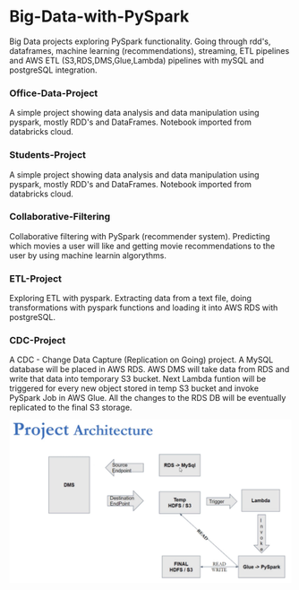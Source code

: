 # Big-Data-with-PySpark
Big Data projects exploring PySpark functionality. Going through rdd's, dataframes, machine learning (recommendations), streaming, ETL pipelines and AWS ETL (S3,RDS,DMS,Glue,Lambda) pipelines with mySQL and postgreSQL integration.

### Office-Data-Project ###
A simple project showing data analysis and data manipulation using pyspark, mostly RDD's and DataFrames.
Notebook imported from databricks cloud.

### Students-Project ###
A simple project showing data analysis and data manipulation using pyspark, mostly RDD's and DataFrames.
Notebook imported from databricks cloud.

### Collaborative-Filtering ###
Collaborative filtering with PySpark (recommender system). 
Predicting which movies a user will like and getting movie recommendations to the user by using machine learnin algorythms.

### ETL-Project ###
Exploring ETL with pyspark. Extracting data from a text file, 
doing transformations with pyspark functions and loading it into AWS RDS with postgreSQL.

### CDC-Project ###
A CDC - Change Data Capture (Replication on Going) project.
A MySQL database will be placed in AWS RDS. 
AWS DMS will take data from RDS and write that data into temporary S3 bucket.
Next Lambda funtion will be triggered for every new object stored in temp S3 bucket 
and invoke PySpark Job in AWS Glue.
All the changes to the RDS DB will be eventually replicated to the final S3 storage.

![chart](https://github.com/rafaski1/Big-Data-with-PySpark/blob/main/CDC.PNG?raw=true)
